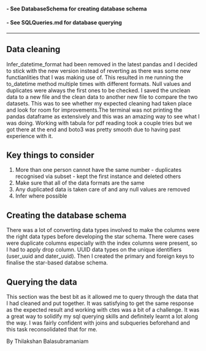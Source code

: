 #### - See DatabaseSchema for creating database schema
#### - See SQLQueries.md for database querying
 ---
## Data cleaning 
Infer_datetime_format had been removed in the latest pandas and I decided to stick with the new version instead of reverting as there was some new functianlities that I was making use of. This resulted in me running the to_datetime method multiple times with different formats. Null values and duplicates were always the first ones to be checked. I saved the unclean data to a new file and the clean data to another new file to compare the two datasets. This was to see whether my expected cleaning had taken place and look for room for improvements.The terminal was not printing the pandas dataframe as extensively and this was an amazing way to see what I was doing. Working with tabula for pdf reading took a couple tries but we got there at the end and boto3 was pretty smooth due to having past experience with it.

## Key things to consider
1. More than one person cannot have the same number - duplicates recognised via subset - kept the first instance and deleted others
1. Make sure that all of the data formats are the same
1. Any duplicated data is taken care of and any null values are removed
1. Infer where possible

## Creating the database schema
There was a lot of converting data types involved to make the columns were the right data types before developing the star schema. There were cases were duplicate columns especially with the index columns were present, so I had to apply drop column. UUID data types on the unique identifiers (user_uuid and dater_uuid). Then I created the primary and foreign keys to finalise the star-based databse schema.

## Querying the data
This section was the best bit as it allowed me to query through the data that I had cleaned and put together. It was satisfying to get the same response as the expected result and working with ctes was a bit of a challenge. It was a great way to solidify my sql querying skills and definitely learnt a lot along the way. I was fairly confident with joins and subqueries beforehand and this task reconsolidated that for me.

By Thilakshan Balasubramaniam